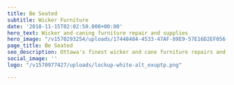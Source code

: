 ```yaml
---
title: Be Seated
subtitle: Wicker Furniture
date: '2018-11-15T02:02:50.000+00:00'
hero_text: Wicker and caning furniture repair and supplies
hero_image: "/v1570293254/uploads/17448484-4533-47AF-89E9-57E16D2EF056-8821-0000019D6D88B28F_htzic0.jpg"
page_title: Be Seated
seo_description: Ottawa's finest wicker and cane furniture repairs and supplies.
social_image: ''
logo: "/v1570977427/uploads/lockup-white-alt_exuptp.png"

---
```

